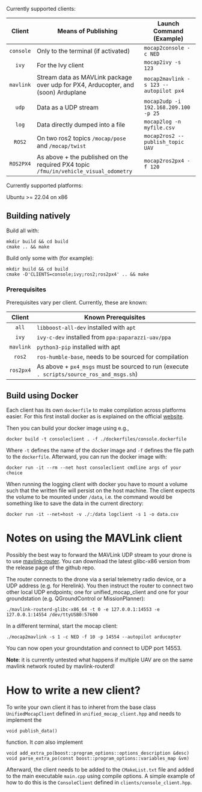 Currently supported clients:

|        Client        | Means of Publishing                                                                  | Launch Command (Example)               |
|:--------------------:|--------------------------------------------------------------------------------------|----------------------------------------|
| `console`            | Only to the terminal (if activated)                                                  | `mocap2console -c NED`                 |
| `ivy`                | For the Ivy client                                                                   | `mocap2ivy -s 123`                     |
| `mavlink`            | Stream data as MAVLink package over udp for PX4, Arducopter, and (soon) Arduplane    | `mocap2mavlink -s 123 --autopilot px4` |
| `udp`                | Data as a UDP stream                                                                 | `mocap2udp -i 192.168.209.100 -p 25`   |
| `log`                | Data directly dumped into a file                                                     | `mocap2log -n myfile.csv`              |
| `ROS2`               | On two ros2 topics `/mocap/pose` and `/mocap/twist`                                  | `mocap2ros2 --publish_topic UAV`       |
| `ROS2PX4`            | As above + the published on the required PX4 topic `/fmu/in/vehicle_visual_odometry` | `mocap2ros2px4 -f 120`                 |

Currently supported platforms:

Ubuntu >= 22.04 on x86

Building natively
-------------------

Build all with:
```shell
mkdir build && cd build
cmake .. && make
```

Build only some with (for example):
```shell
mkdir build && cd build
cmake -D'CLIENTS=console;ivy;ros2;ros2px4' .. && make
```

### Prerequisites

Prerequisites vary per client. Currently, these are known:

|   Client  | Known Prerequisites                                                                      |
|:---------:|------------------------------------------------------------------------------------------|
| `all`     | `libboost-all-dev` installed with `apt`                                       |
| `ivy`     | `ivy-c-dev` installed from `ppa:paparazzi-uav/ppa`                                       |
| `mavlink` | `python3-pip` installed with apt                                                         |
| `ros2`    | `ros-humble-base`, needs to be sourced for compilation                                   |
| `ros2px4` | As above + `px4_msgs` must be sourced to run (execute `. scripts/source_ros_and_msgs.sh`)|

Build using Docker
------------------

Each client has its own `dockerfile` to make compilation across platforms easier. For this first install docker as is explained on the official [website](https://docs.docker.com/engine/install).

Then you can build your docker image using e.g., 

    docker build -t consoleclient . -f ./dockerfiles/console.dockerfile 

Where `-t` defines the name of the docker image and `-f` defines the file path to the `dockerfile`.
Afterward, you can run the docker image with:

    docker run -it --rm --net host consoleclient cmdline args of your choice

When running the logging client with docker you have to mount a volume such that the written file will persist on the host machine. 
The client expects the volume to be mounted under `/data`, i.e. the command would be something like to save the data in the current directory:

    docker run -it --net=host -v ./:/data logclient -s 1 -o data.csv


Notes on using the MAVLink client
==============================

Possibly the best way to forward the MAVLink UDP stream to your drone is to use [mavlink-router](https://github.com/mavlink-router/mavlink-router). You can download the latest glibc-x86 version from the release page of the github repo.

The router connects to the drone via a serial telemetry radio device, or a UDP address (e.g. for Herelink). You then instruct the router to connect two other local UDP endpoints; one for unified_mocap_client and one for your groundstation (e.g. QGroundControl or MissionPlanner):

    ./mavlink-routerd-glibc-x86_64 -t 0 -e 127.0.0.1:14553 -e 127.0.0.1:14554 /dev/ttyUSB0:57600

In a different terminal, start the mocap client:

    ./mocap2mavlink -s 1 -c NED -f 10 -p 14554 --autopilot arducopter

You can now open your groundstation and connect to UDP port 14553.

__Note__: it is currently untested what happens if multiple UAV are on the same
mavlink network routed by mavlink-routerd!


How to write a new client?
==============================

To write your own client it has to inheret from the base class `UnifiedMocapClient` defined in `unified_mocap_client.hpp` and needs to implement the 

    void publish_data()
function. It _can_ also implement 

    void add_extra_po(boost::program_options::options_description &desc)
    void parse_extra_po(const boost::program_options::variables_map &vm)
Afterward, the client needs to be added to the `CMakeList.txt` file and added to the main executable `main.cpp` using compile options. A simple example of how to do this is the `ConsoleClient` defined in `clients/console_client.hpp`.
    
